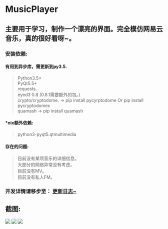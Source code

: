# MusicPlayer
## 主要用于学习，制作一个漂亮的界面。完全模仿网易云音乐，真的很好看呀~。

### 安装依赖:
#### 有用到异步库，需更新到py3.5.
> Python3.5+ <br />
> PyQt5.5+ <br />
> requests. <br /> 
> eyed3 0.8 (0.8.1需要额外的包。) <br />
> crypto/cryptodome. -> pip install pycyrptodome Or pip install pycryptodomex<br />
> quamash -> pip install quamash <br />

#### *nix额外依赖:
> python3-pyqt5.qtmultimedia

#### 存在的问题:
> 目前没有某项音乐的详细信息。<br />
> 大部分的网络异常没有考虑。 <br />
> 目前没有MV。 <br />
> 目前没有私人FM。 <br />

### 开发详情请移步至： <a href="https://github.com/HuberTRoy/MusicPlayer/blob/master/doc/updateLog.md">更新日志~</a>

## 截图:
<img src="https://github.com/HuberTRoy/MusicPlayer/blob/master/testpic/8.jpg"/>
<img src="https://github.com/HuberTRoy/MusicPlayer/blob/master/testpic/10.jpg"/>
<img src="https://github.com/HuberTRoy/MusicPlayer/blob/master/testpic/14.jpg"/>




